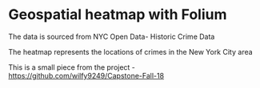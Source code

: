 # Geospatial heatmap with Folium



The data is sourced from NYC Open Data- Historic Crime Data

The heatmap represents the locations of crimes in the New York City area

This is a small piece from the project - https://github.com/wilfy9249/Capstone-Fall-18
